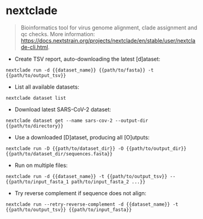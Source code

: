 # nextclade

> Bioinformatics tool for virus genome alignment, clade assignment and qc checks.
> More information: <https://docs.nextstrain.org/projects/nextclade/en/stable/user/nextclade-cli.html>.

- Create TSV report, auto-downloading the latest [d]ataset:

`nextclade run -d {{dataset_name}} {{path/to/fasta}} -t {{path/to/output_tsv}}`

- List all available datasets:

`nextclade dataset list`

- Download latest SARS-CoV-2 dataset:

`nextclade dataset get --name sars-cov-2 --output-dir {{path/to/directory}}`

- Use a downloaded [D]ataset, producing all [O]utputs:

`nextclade run -D {{path/to/dataset_dir}} -O {{path/to/output_dir}} {{path/to/dataset_dir/sequences.fasta}}`

- Run on multiple files:

`nextclade run -d {{dataset_name}} -t {{path/to/output_tsv}} -- {{path/to/input_fasta_1 path/to/input_fasta_2 ...}}`

- Try reverse complement if sequence does not align:

`nextclade run --retry-reverse-complement -d {{dataset_name}} -t {{path/to/output_tsv}} {{path/to/input_fasta}}`
